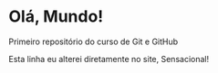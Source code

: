 # Olá, Mundo!
 Primeiro repositório do curso de Git e GitHub
 
 Esta linha eu alterei diretamente no site, Sensacional! 
